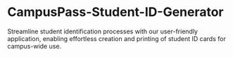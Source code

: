 # CampusPass-Student-ID-Generator
 Streamline student identification processes with our user-friendly application, enabling effortless creation and printing of student ID cards for campus-wide use.
